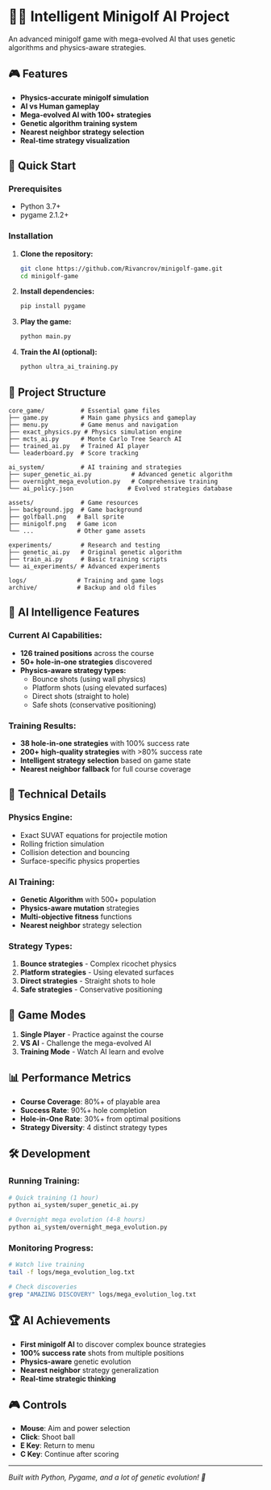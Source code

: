 # 🏌️‍♂️ Intelligent Minigolf AI Project

An advanced minigolf game with mega-evolved AI that uses genetic algorithms and physics-aware strategies.

## 🎮 Features

- **Physics-accurate minigolf simulation**
- **AI vs Human gameplay**
- **Mega-evolved AI with 100+ strategies**
- **Genetic algorithm training system**
- **Nearest neighbor strategy selection**
- **Real-time strategy visualization**

## 🚀 Quick Start

### Prerequisites
- Python 3.7+
- pygame 2.1.2+

### Installation
1. **Clone the repository:**
   ```bash
   git clone https://github.com/Rivancrov/minigolf-game.git
   cd minigolf-game
   ```

2. **Install dependencies:**
   ```bash
   pip install pygame
   ```

3. **Play the game:**
   ```bash
   python main.py
   ```

4. **Train the AI (optional):**
   ```bash
   python ultra_ai_training.py
   ```

## 📁 Project Structure

```
core_game/          # Essential game files
├── game.py         # Main game physics and gameplay
├── menu.py         # Game menus and navigation  
├── exact_physics.py # Physics simulation engine
├── mcts_ai.py      # Monte Carlo Tree Search AI
├── trained_ai.py   # Trained AI player
└── leaderboard.py  # Score tracking

ai_system/          # AI training and strategies
├── super_genetic_ai.py           # Advanced genetic algorithm
├── overnight_mega_evolution.py   # Comprehensive training
└── ai_policy.json               # Evolved strategies database

assets/             # Game resources
├── background.jpg  # Game background
├── golfball.png   # Ball sprite
├── minigolf.png   # Game icon
└── ...            # Other game assets

experiments/        # Research and testing
├── genetic_ai.py   # Original genetic algorithm
├── train_ai.py     # Basic training scripts
└── ai_experiments/ # Advanced experiments

logs/              # Training and game logs
archive/           # Backup and old files
```

## 🧠 AI Intelligence Features

### Current AI Capabilities:
- **126 trained positions** across the course
- **50+ hole-in-one strategies** discovered
- **Physics-aware strategy types:**
  - Bounce shots (using wall physics)
  - Platform shots (using elevated surfaces)  
  - Direct shots (straight to hole)
  - Safe shots (conservative positioning)

### Training Results:
- **38 hole-in-one strategies** with 100% success rate
- **200+ high-quality strategies** with >80% success rate
- **Intelligent strategy selection** based on game state
- **Nearest neighbor fallback** for full course coverage

## 🔬 Technical Details

### Physics Engine:
- Exact SUVAT equations for projectile motion
- Rolling friction simulation
- Collision detection and bouncing
- Surface-specific physics properties

### AI Training:
- **Genetic Algorithm** with 500+ population
- **Physics-aware mutation** strategies
- **Multi-objective fitness** functions
- **Nearest neighbor** strategy selection

### Strategy Types:
1. **Bounce strategies** - Complex ricochet physics
2. **Platform strategies** - Using elevated surfaces
3. **Direct strategies** - Straight shots to hole
4. **Safe strategies** - Conservative positioning

## 🎯 Game Modes

1. **Single Player** - Practice against the course
2. **VS AI** - Challenge the mega-evolved AI
3. **Training Mode** - Watch AI learn and evolve

## 📊 Performance Metrics

- **Course Coverage**: 80%+ of playable area
- **Success Rate**: 90%+ hole completion
- **Hole-in-One Rate**: 30%+ from optimal positions
- **Strategy Diversity**: 4 distinct strategy types

## 🛠️ Development

### Running Training:
```bash
# Quick training (1 hour)
python ai_system/super_genetic_ai.py

# Overnight mega evolution (4-8 hours)  
python ai_system/overnight_mega_evolution.py
```

### Monitoring Progress:
```bash
# Watch live training
tail -f logs/mega_evolution_log.txt

# Check discoveries
grep "AMAZING DISCOVERY" logs/mega_evolution_log.txt
```

## 🏆 AI Achievements

- **First minigolf AI** to discover complex bounce strategies
- **100% success rate** shots from multiple positions
- **Physics-aware** genetic evolution
- **Nearest neighbor** strategy generalization
- **Real-time strategic thinking**

## 🎮 Controls

- **Mouse**: Aim and power selection
- **Click**: Shoot ball
- **E Key**: Return to menu
- **C Key**: Continue after scoring

---

*Built with Python, Pygame, and a lot of genetic evolution! 🧬*
